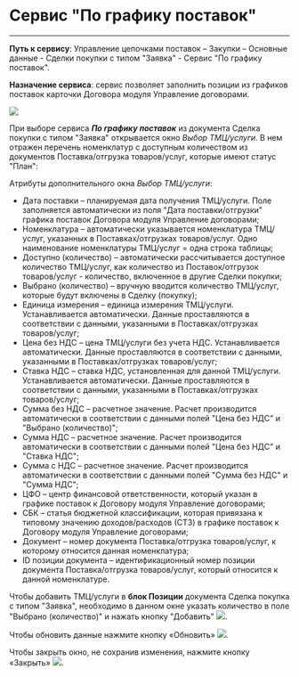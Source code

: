 ﻿# Сервис "По графику поставок"
---

**Путь к сервису**: Управление цепочками поставок – Закупки – Основные данные - Сделки покупки с типом "Заявка" - Сервис "По графику поставок".

**Назначение сервиса**: сервис позволяет заполнить позиции из графиков поставок карточки Договора модуля Управление договорами.

![](topic:.Закупки.AddFiles.Screenshot_Morozova_57.jpg)

При выборе сервиса ***По графику поставок*** из документа Сделка покупки с типом "Заявка" открывается окно *Выбор ТМЦ/услуги*.
В нем отражен перечень номенклатур с доступным количеством из документов Поставка/отгрузка товаров/услуг, которые имеют статус "План":

Атрибуты дополнительного окна *Выбор ТМЦ/услуги*:
* Дата поставки – планируемая дата получения ТМЦ/услуги. Поле заполняется автоматически из поля "Дата поставки/отгрузки" графика поставок Договора модуля Управление договорами;
* Номенклатура – автоматически указывается номенклатура ТМЦ/услуг, указанных в Поставках/отгрузках товаров/услуг. Одно наименование номенклатуры ТМЦ/услуг = одна строка таблицы;
* Доступно (количество) – автоматически рассчитывается доступное количество ТМЦ/услуг, как количество из Поставок/отгрузок товаров/услуг - количество, включенное в другие Сделки покупки;
* Выбрано (количество) – вручную вводится количество ТМЦ/услуг, которые будут включены в Сделку (покупку);
* Единица измерения – единица измерения ТМЦ/услуги. Устанавливается автоматически. Данные проставляются в соответствии с данными, указанными в Поставках/отгрузках товаров/услуг;
* Цена без НДС – цена ТМЦ/услуги без учета НДС. Устанавливается автоматически. Данные проставляются в соответствии с данными, указанными в Поставках/отгрузках товаров/услуг;
* Ставка НДС – ставка НДС, установленная для данной ТМЦ/услуги. Устанавливается автоматически. Данные проставляются в соответствии с данными, указанными в Поставках/отгрузках товаров/услуг;
* Сумма без НДС – расчетное значение. Расчет производится автоматически в соответствии с данными полей "Цена без НДС" и "Выбрано (количество)";
* Сумма НДС – расчетное значение. Расчет производится автоматически в соответствии с данными полей "Цена без НДС" и "Ставка НДС";
* Сумма с НДС – расчетное значение. Расчет производится автоматически в соответствии с данными полей "Сумма без НДС" и "Сумма НДС";
* ЦФО – центр финансовой ответственности, который указан в графике поставок к Договору модуля Управление договорами;
* СБК – статья бюджетной классификации, которая привязана к типовому значению доходов/расходов (СТЗ) в графике поставок к Договору модуля Управление договорами;
* Документ – номер документа Поставка/отгрузка товаров/услуг, к которому относится данная номенклатура;
* ID позиции документа – идентификационный номер позиции документа Поставка/отгрузка товаров/услуг, который относится к данной номенклатуре.

Чтобы добавить ТМЦ/услуги в **блок Позиции** документа Сделка покупка с типом "Заявка", необходимо в данном окне указать количество в поле "Выбрано (количество)" и нажать кнопку "Добавить" ![](topic:.Закупки.AddFiles.Buttons.Btn_adddd.png).

Чтобы обновить данные нажмите кнопку «Обновить» ![](topic:SCM.AddFiles.Buttons.Btn_Refresh.png).

Чтобы закрыть окно, не сохранив изменения, нажмите кнопку «Закрыть» ![](topic:Com.AddFiles.Buttons.BtnCloseCancel.png).
